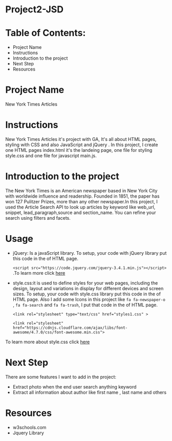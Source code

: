 # Project2-JSD
# Table of Contents:
- Project Name
- Instructions
- Introduction to the project
- Next Step
- Resources

# Project Name
New York Times Articles

# Instructions
New York Times Articles it's project with GA, It's all about HTML pages, styling with CSS and also JavaScript and jQuery . In this project, I create one HTML pages index.html it's the landeing page, one file for styling style.css and one file for javascript main.js.

# Introduction to the project

The New York Times is an American newspaper based in New York City with worldwide influence and readership. Founded in 1851, the paper has won 127 Pulitzer Prizes, more than any other newspaper.In this project, I used the Article Search API to look up articles by keyword like web_url, snippet, lead_paragraph,source and section_name. You can refine your search using filters and facets.

# Usage
- jQuery: Is a javaScript library. To setup, your code with jQuery library put this code in the <body> of HTML page.

  ``` <script src="https://code.jquery.com/jquery-3.4.1.min.js"></script> ```
.To learn more click [here](https://jquery.com/)

- style.css:it is used to define styles for your web pages, including the design, layout and variations in display for different devices and screen sizes. To setup, your code with style.css library put this code in the <head> of HTML page. Also I add some Icons in this project like ```fa fa-newspaper-o``` , ```fa fa-search``` and ```fa fa-trash```, I put that code in the <head> of HTML page.
  
    ```<link rel="stylesheet" type="text/css" href="styles1.css" >```
    
   ```<link rel="stylesheet" href="https://cdnjs.cloudflare.com/ajax/libs/font-awesome/4.7.0/css/font-awesome.min.css">```
     
 To learn more about style.css click [here](https://www.w3schools.com/css/css_intro.asp)
 
 # Next Step
There are some features I want to add in the project: 
- Extract photo when the end user search anything keyword 
- Extract all information about author like first name , last name and others
 
 # Resources
- w3schools.com
- Jquery Library 
 
 
